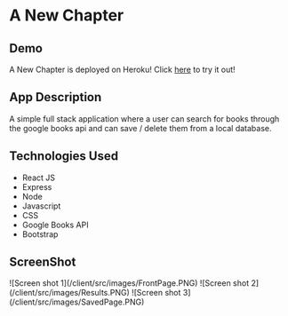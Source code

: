# A New Chapter
## Demo
A New Chapter is deployed on Heroku! Click <a href="https://a-new-chapter.herokuapp.com/">here</a> to try it out!
## App Description
A simple full stack application where a user can search for books through the google books api and can save / delete them from a local database. 

## Technologies Used
- React JS 
- Express
- Node 
- Javascript 
- CSS 
- Google Books API
- Bootstrap

## ScreenShot
<div style="height: 50px;">
![Screen shot 1](/client/src/images/FrontPage.PNG)
![Screen shot 2](/client/src/images/Results.PNG)
![Screen shot 3](/client/src/images/SavedPage.PNG)
</div>
